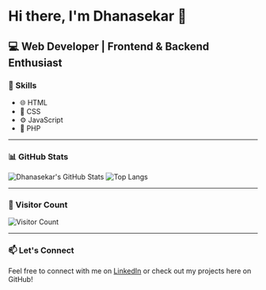 # Hi there, I'm Dhanasekar 👋

## 💻 Web Developer | Frontend & Backend Enthusiast

### 🚀 Skills
- 🌐 HTML
- 🎨 CSS
- ⚙️ JavaScript
- 🐘 PHP

---

### 📊 GitHub Stats
![Dhanasekar's GitHub Stats](https://github-readme-stats.vercel.app/api?username=dhanasekar&show_icons=true&theme=radical)
![Top Langs](https://github-readme-stats.vercel.app/api/top-langs/?username=dhanasekar&layout=compact&theme=radical)

---

### 🧭 Visitor Count
![Visitor Count](https://komarev.com/ghpvc/?username=dhanasekar&color=blue)

---

### 📫 Let's Connect
Feel free to connect with me on [LinkedIn](https://linkedin.com) or check out my projects here on GitHub!

